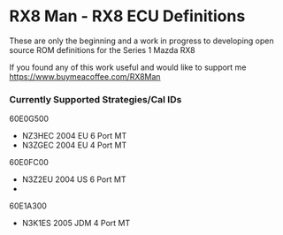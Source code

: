 # RX8 Man - RX8 ECU Definitions

These are only the beginning and a work in progress to developing open source ROM definitions for the Series 1 Mazda RX8

If you found any of this work useful and would like to support me https://www.buymeacoffee.com/RX8Man

### Currently Supported Strategies/Cal IDs

60E0G500
- NZ3HEC 2004 EU 6 Port MT
- N3ZGEC 2004 EU 4 Port MT

60E0FC00
- N3Z2EU 2004 US 6 Port MT
- 
60E1A300
- N3K1ES 2005 JDM 4 Port MT
